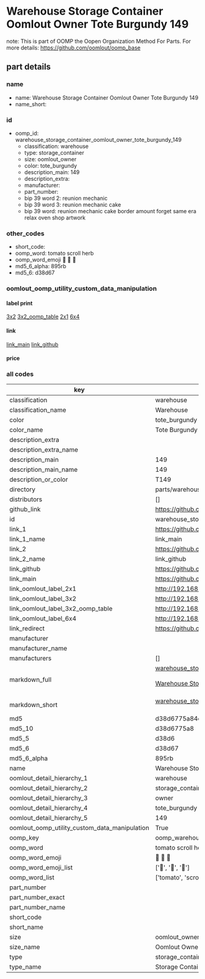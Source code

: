 # Warehouse Storage Container Oomlout Owner Tote Burgundy 149  

note: This is part of OOMP the Oopen Organization Method For Parts. For more details: https://github.com/oomlout/oomp_base

##  part details
  







### name
* name: Warehouse Storage Container Oomlout Owner Tote Burgundy 149
* name_short: 
### id
* oomp_id: warehouse_storage_container_oomlout_owner_tote_burgundy_149
  * classification: warehouse
  * type: storage_container
  * size: oomlout_owner
  * color: tote_burgundy
  * description_main: 149
  * description_extra: 
  * manufacturer: 
  * part_number: 
  * bip 39 word 2: reunion mechanic
  * bip 39 word 3: reunion mechanic cake
  * bip 39 word: reunion mechanic cake border amount forget same era relax oven shop artwork

### other_codes
* short_code: 
* oomp_word: tomato scroll herb
* oomp_word_emoji :tomato: :scroll: :herb:
* md5_6_alpha: 895rb
* md5_6: d38d67






### oomlout_oomp_utility_custom_data_manipulation
#### label print
[3x2](http://192.168.1.245:1112/?label=oomp%20895rb)
[3x2_oomp_table](http://192.168.1.108:1112/?label=oomp%20895rb)
[2x1](http://192.168.1.242:1112/?label=oomp%20895rb)
[6x4](http://192.168.1.55:1112/?label=oomp%20895rb)    

#### link

[link_main](https://github.com/oomlout/oomlout_oomp_version_1_messy/tree/main/parts/warehouse_storage_container_oomlout_owner_tote_burgundy_149) [link_github](https://github.com/oomlout/oomlout_oomp_version_1_messy/tree/main/parts/warehouse_storage_container_oomlout_owner_tote_burgundy_149)                             

#### price







### all codes 
| key | value |  
| --- | --- |  
| classification | warehouse |  
| classification_name | Warehouse |  
| color | tote_burgundy |  
| color_name | Tote Burgundy |  
| description_extra |  |  
| description_extra_name |  |  
| description_main | 149 |  
| description_main_name | 149 |  
| description_or_color | T149 |  
| directory | parts/warehouse_storage_container_oomlout_owner_tote_burgundy_149 |  
| distributors | [] |  
| github_link | https://github.com/oomlout/oomlout_oomp_part_src/tree/main/parts/warehouse_storage_container_oomlout_owner_tote_burgundy_149 |  
| id | warehouse_storage_container_oomlout_owner_tote_burgundy_149 |  
| link_1 | https://github.com/oomlout/oomlout_oomp_version_1_messy/tree/main/parts/warehouse_storage_container_oomlout_owner_tote_burgundy_149 |  
| link_1_name | link_main |  
| link_2 | https://github.com/oomlout/oomlout_oomp_version_1_messy/tree/main/parts/warehouse_storage_container_oomlout_owner_tote_burgundy_149 |  
| link_2_name | link_github |  
| link_github | https://github.com/oomlout/oomlout_oomp_version_1_messy/tree/main/parts/warehouse_storage_container_oomlout_owner_tote_burgundy_149 |  
| link_main | https://github.com/oomlout/oomlout_oomp_version_1_messy/tree/main/parts/warehouse_storage_container_oomlout_owner_tote_burgundy_149 |  
| link_oomlout_label_2x1 | http://192.168.1.242:1112/?label=oomp%20895rb |  
| link_oomlout_label_3x2 | http://192.168.1.245:1112/?label=oomp%20895rb |  
| link_oomlout_label_3x2_oomp_table | http://192.168.1.108:1112/?label=oomp%20895rb |  
| link_oomlout_label_6x4 | http://192.168.1.55:1112/?label=oomp%20895rb |  
| link_redirect | https://github.com/oomlout/oomlout_oomp_version_1_messy/tree/main/parts/warehouse_storage_container_oomlout_owner_tote_burgundy_149 |  
| manufacturer |  |  
| manufacturer_name |  |  
| manufacturers | [] |  
| markdown_full | [warehouse_storage_container_oomlout_owner_tote_burgundy_149](none)<br>[](none)<br>[Warehouse Storage Container Oomlout Owner Tote Burgundy 149](none)<br><br> |  
| markdown_short | [warehouse_storage_container_oomlout_owner_tote_burgundy_149](none)<br><br> |  
| md5 | d38d6775a84c57dd6d04019c40a28dc2 |  
| md5_10 | d38d6775a8 |  
| md5_5 | d38d6 |  
| md5_6 | d38d67 |  
| md5_6_alpha | 895rb |  
| name | Warehouse Storage Container Oomlout Owner Tote Burgundy 149 |  
| oomlout_detail_hierarchy_1 | warehouse |  
| oomlout_detail_hierarchy_2 | storage_container |  
| oomlout_detail_hierarchy_3 | owner |  
| oomlout_detail_hierarchy_4 | tote_burgundy |  
| oomlout_detail_hierarchy_5 | 149 |  
| oomlout_oomp_utility_custom_data_manipulation | True |  
| oomp_key | oomp_warehouse_storage_container_oomlout_owner_tote_burgundy_149 |  
| oomp_word | tomato scroll herb |  
| oomp_word_emoji | :tomato: :scroll: :herb: |  
| oomp_word_emoji_list | [':tomato:', ':scroll:', ':herb:'] |  
| oomp_word_list | ['tomato', 'scroll', 'herb'] |  
| part_number |  |  
| part_number_exact |  |  
| part_number_name |  |  
| short_code |  |  
| short_name |  |  
| size | oomlout_owner |  
| size_name | Oomlout Owner |  
| type | storage_container |  
| type_name | Storage Container |  
